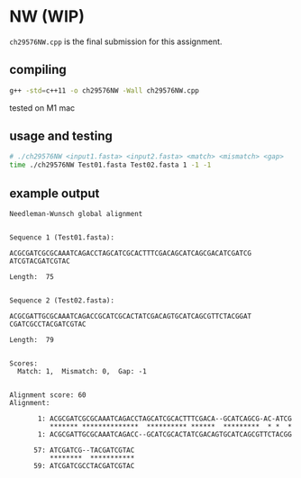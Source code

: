 # NW (WIP)

`ch29576NW.cpp` is the final submission for this assignment.

## compiling

```bash
g++ -std=c++11 -o ch29576NW -Wall ch29576NW.cpp
```

tested on M1 mac

## usage and testing

```bash
# ./ch29576NW <input1.fasta> <input2.fasta> <match> <mismatch> <gap>
time ./ch29576NW Test01.fasta Test02.fasta 1 -1 -1
```

## example output


```
Needleman-Wunsch global alignment


Sequence 1 (Test01.fasta):

ACGCGATCGCGCAAATCAGACCTAGCATCGCACTTTCGACAGCATCAGCGACATCGATCG
ATCGTACGATCGTAC

Length:  75


Sequence 2 (Test02.fasta):

ACGCGATTGCGCAAATCAGACCGCATCGCACTATCGACAGTGCATCAGCGTTCTACGGAT
CGATCGCCTACGATCGTAC

Length:  79


Scores:
  Match: 1,  Mismatch: 0,  Gap: -1


Alignment score: 60
Alignment:

       1: ACGCGATCGCGCAAATCAGACCTAGCATCGCACTTTCGACA--GCATCAGCG-AC-ATCG
          ******* **************  ********** ******  *********  * *  *
       1: ACGCGATTGCGCAAATCAGACC--GCATCGCACTATCGACAGTGCATCAGCGTTCTACGG

      57: ATCGATCG--TACGATCGTAC
          ********  ***********
      59: ATCGATCGCCTACGATCGTAC
```